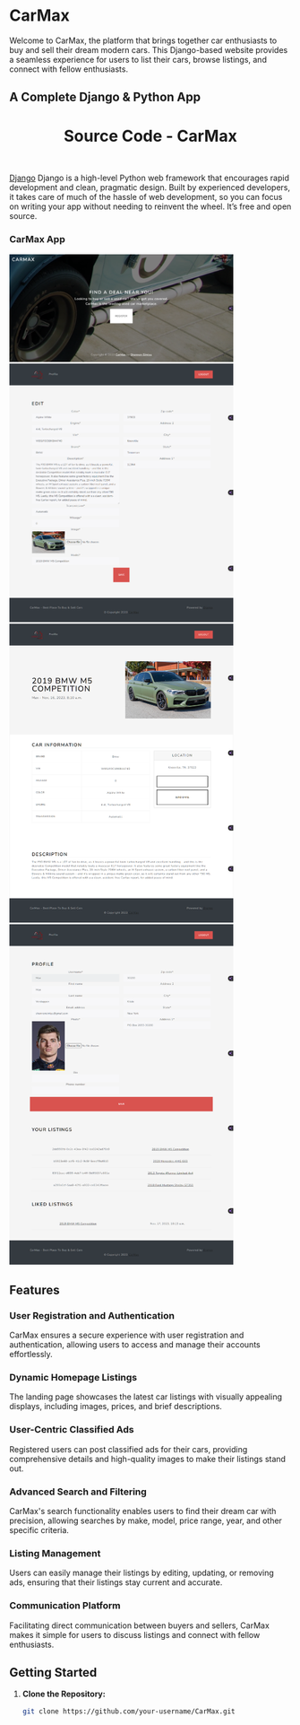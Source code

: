 # CarMax
Welcome to CarMax, the platform that brings together car enthusiasts to buy and sell their dream modern cars. This Django-based website provides a seamless experience for users to list their cars, browse listings, and connect with fellow enthusiasts.

## A Complete Django & Python App

<h1 align="center">Source Code - CarMax</h1>

<br>

<a href="https://www.djangoproject.com/">Django</a> Django is a high-level Python web framework that encourages rapid development and clean, pragmatic design. Built by experienced developers, it takes care of much of the hassle of web development, so you can focus on writing your app without needing to reinvent the wheel. It’s free and open source.

### CarMax App
<div>
<img src="https://github.com/shansim/CarMax/blob/main/previews/main_page.png" alt="feed example" width="400">
<img src="https://github.com/shansim/CarMax/blob/main/previews/edit_page.png" alt="feed example" width="400">
<img src="https://github.com/shansim/CarMax/blob/main/previews/view_page.png" alt="feed example" width="400">
<img src="https://github.com/shansim/CarMax/blob/main/previews/profile_page.png" alt="feed example" width="400">
</div>


## Features

### User Registration and Authentication

CarMax ensures a secure experience with user registration and authentication, allowing users to access and manage their accounts effortlessly.

### Dynamic Homepage Listings

The landing page showcases the latest car listings with visually appealing displays, including images, prices, and brief descriptions.

### User-Centric Classified Ads

Registered users can post classified ads for their cars, providing comprehensive details and high-quality images to make their listings stand out.

### Advanced Search and Filtering

CarMax's search functionality enables users to find their dream car with precision, allowing searches by make, model, price range, year, and other specific criteria.

### Listing Management

Users can easily manage their listings by editing, updating, or removing ads, ensuring that their listings stay current and accurate.

### Communication Platform

Facilitating direct communication between buyers and sellers, CarMax makes it simple for users to discuss listings and connect with fellow enthusiasts.

## Getting Started

1. **Clone the Repository:**
   ```bash
   git clone https://github.com/your-username/CarMax.git
